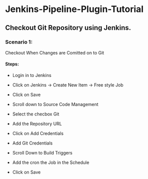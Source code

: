 # Jenkins-Pipeline-Plugin-Tutorial

## Checkout Git Repository using Jenkins.

### Scenario 1:
Checkout When Changes are Comitted on to Git

#### Steps:

* Login in to Jenkins
* Click on Jenkins -> Create New Item -> Free style Job 
* Click on Save

* Scroll down to Source Code Management
* Select the checbox Git

* Add the Repository URL

* Click on Add Credentials
* Add Git Credentials


* Scroll Down to Build Triggers
* Add the cron the Job in the Schedule


* Click on  Save





